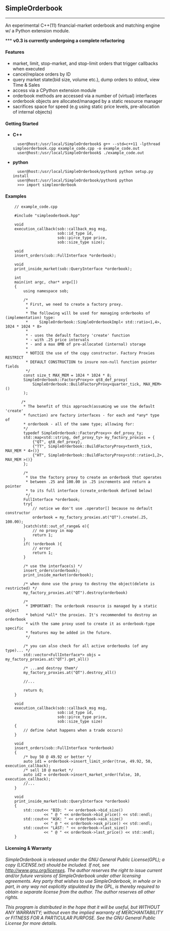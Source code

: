 ## SimpleOrderbook 
- - -

An experimental C++(11) financial-market orderbook and matching engine w/ a Python extension module.

*** **v0.3 is currently undergoing a complete refactoring** 


#### Features 

- market, limit, stop-market, and stop-limit orders that trigger callbacks when executed
- cancel/replace orders by ID
- query market state(bid size, volume etc.), dump orders to stdout, view Time & Sales 
- access via a CPython extension module
- orderbook methods are accessed via a number of (virtual) interfaces
- orderbook objects are allocated/managed by a static resource manager
- sacrifices space for speed (e.g using static price levels, pre-allocation of internal objects)


#### Getting Started

- **C++** 

        user@host:/usr/local/SimpleOrderbook$ g++ --std=c++11 -lpthread simpleorderbook.cpp example_code.cpp -o example_code.out
        user@host:/usr/local/SimpleOrderbook$ ./example_code.out  

- **python**

        user@host:/usr/local/SimpleOrderbook/python$ python setup.py install
        user@host:/usr/local/SimpleOrderbook/python$ python
        >>> import simpleorderbook           

#### Examples
    
        // example_code.cpp

        #include "simpleoderbook.hpp"

        void 
        execution_callback(sob::callback_msg msg, 
                           sob::id_type id,
                           sob::pirce_type price,
                           sob::size_type size);

        void 
        insert_orders(sob::FullInterface *orderbook);

        void
        print_inside_market(sob::QueryInterface *orderbook);

        int
        main(int argc, char* argv[])
        {
            using namespace sob;

            /* 
             * First, we need to create a factory proxy.
             *
             * The following will be used for managing orderbooks of (implementation) type:
             *     SimpleOrderbook::SimpleOrderbookImpl< std::ratio<1,4>, 1024 * 1024 * 8>
             *
             * - uses the default factory 'create' function
             * - with .25 price intervals
             * - and a max 8MB of pre-allocated (internal) storage
             * 
             * NOTICE the use of the copy constructor. Factory Proxies RESTRICT 
             * DEFAULT CONSTRUCTION to insure non-null function pointer fields
             */
            const size_t MAX_MEM = 1024 * 1024 * 8;
            SimpleOrderbook::FactoryProxy<> qt8_def_proxy( 
                SimpleOrderbook::BuildFactoryProxy<quarter_tick, MAX_MEM>()
            );

           /*
            * The benefit of this approach(assuming we use the default 'create' 
            * function) are factory interfaces - for each and *any* type of 
            * orderbook - all of the same type; allowing for:
            */
            typedef SimpleOrderbook::FactoryProxy<> def_proxy_ty;
            std::map<std::string, def_proxy_ty> my_factory_proxies = { 
                {"QT", qt8_def_proxy},
                {"TT", SimpleOrderbook::BuildFactoryProxy<tenth_tick, MAX_MEM * 4>()}
                {"HT", SimpleOrderbook::BuildFactoryProxy<std::ratio<1,2>, MAX_MEM >()}
            };

            /*  
             * Use the factory proxy to create an orderbook that operates 
             * between .25 and 100.00 in .25 increments and return a pointer
             * to its full interface (create_orderbook defined below) 
             */                                          
            FullInterface *orderbook;
            try{
                // notice we don't use .operator[] because no default constructor
                orderbook = my_factory_proxies.at("QT").create(.25, 100.00);
            }catch(std::out_of_range& e){
                // no proxy in map
                return 1;
            }           
            if( !orderbook ){
                // error
                return 1;
            }

            /* use the interface(s) */
            insert_orders(orderbook);            
            print_inside_market(orderbook);

            /* when done use the proxy to destroy the object(delete is restricted) */
            my_factory_proxies.at("QT").destroy(orderbook)

            /* 
             * IMPORTANT: The orderbook resource is managed by a static object 
             * behind *all* the proxies. It's recommended to destroy an orderbook 
             * with the same proxy used to create it as orderbook-type specific 
             * features may be added in the future.
             */

            /* you can also check for all active orderbooks (of any type)... */
            std::vector<FullInterface*> objs = my_factory_proxies.at("QT").get_all()

            /* ...and destroy them*/
            my_factory_proxies.at("QT").destroy_all()
       
            //...
            
            return 0;
        }   

        void 
        execution_callback(sob::callback_msg msg, 
                           sob::id_type id,
                           sob::pirce_type price,
                           sob::size_type size)
        {
            // define (what happens when a trade occurs)
        }

        void 
        insert_orders(sob::FullInterface *orderbook)
        {
            /* buy 50 @ 49.92 or better */
            auto id1 = orderbook->insert_limit_order(true, 49.92, 50, execution_callback);
            /* sell 10 @ market */
            auto id2 = orderbook->insert_market_order(false, 10, execution_callback);
            //...
        }

        void
        print_inside_market(sob::QueryInterface *orderbook)
        {
            std::cout<< "BID: " << orderbook->bid_size() 
                     << " @ " << orderbook->bid_price() << std::endl;
            std::cout<< "ASK: " << orderbook->ask_size() 
                     << " @ " << orderbook->ask_price() << std::endl;
            std::cout<< "LAST: " << orderbook->last_size() 
                     << " @ " << orderbook->last_price() << std::endl;
        }


#### Licensing & Warranty
*SimpleOrderbook is released under the GNU General Public License(GPL); a copy (LICENSE.txt) should be included. If not, see http://www.gnu.org/licenses. The author reserves the right to issue current and/or future versions of SimpleOrderbook under other licensing agreements. Any party that wishes to use SimpleOrderbook, in whole or in part, in any way not explicitly stipulated by the GPL, is thereby required to obtain a separate license from the author. The author reserves all other rights.*

*This program is distributed in the hope that it will be useful, but WITHOUT ANY WARRANTY; without even the implied warranty of MERCHANTABILITY or FITNESS FOR A PARTICULAR PURPOSE. See the GNU General Public License for more details.*
